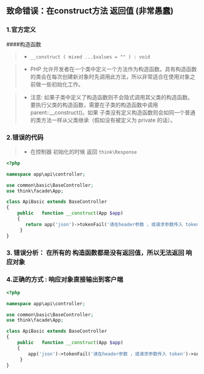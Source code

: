 ## 致命错误：在construct方法 返回值 (非常愚蠢)




### 1.官方定义


####构造函数 

>* `__construct ( mixed ...$values = "" ) : void`

>* PHP 允许开发者在一个类中定义一个方法作为构造函数。具有构造函数的类会在每次创建新对象时先调用此方法，所以非常适合在使用对象之前做一些初始化工作。

>* 注意: 如果子类中定义了构造函数则不会隐式调用其父类的构造函数。要执行父类的构造函数，需要在子类的构造函数中调用 parent::__construct()。如果 子类没有定义构造函数则会如同一个普通的类方法一样从父类继承（假如没有被定义为 private 的话）。


### 2.错误的代码

>*  在控制器 初始化的时候 返回  `think\Response`

```php
<?php

namespace app\api\controller;

use common\basic\BaseController;
use think\facade\App;

class ApiBasic extends BaseController
{
    public   function __construct(App $app)
    {
       return app('json')->tokenFail('请在header参数 ，或请求参数传入 token');  //构造方法无法返回
     }
}

```

### 3. 错误分析：  在所有的 构造函数都是没有返回值，所以无法返回 响应对象


### 4.正确的方式 :  响应对象直接输出到客户端

```php
<?php

namespace app\api\controller;

use common\basic\BaseController;
use think\facade\App;

class ApiBasic extends BaseController
{
    public   function __construct(App $app)
    {
        app('json')->tokenFail('请在header参数 ，或请求参数传入 token')->send(); //直接响应输出
     }
}
```